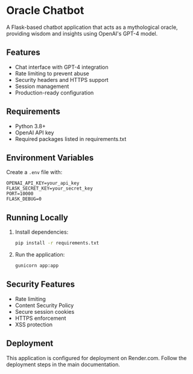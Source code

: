 # Oracle Chatbot

A Flask-based chatbot application that acts as a mythological oracle, providing wisdom and insights using OpenAI's GPT-4 model.

## Features
- Chat interface with GPT-4 integration
- Rate limiting to prevent abuse
- Security headers and HTTPS support
- Session management
- Production-ready configuration

## Requirements
- Python 3.8+
- OpenAI API key
- Required packages listed in requirements.txt

## Environment Variables
Create a `.env` file with:
```env
OPENAI_API_KEY=your_api_key
FLASK_SECRET_KEY=your_secret_key
PORT=10000
FLASK_DEBUG=0
```

## Running Locally
1. Install dependencies:
   ```bash
   pip install -r requirements.txt
   ```

2. Run the application:
   ```bash
   gunicorn app:app
   ```

## Security Features
- Rate limiting
- Content Security Policy
- Secure session cookies
- HTTPS enforcement
- XSS protection

## Deployment

This application is configured for deployment on Render.com. Follow the deployment steps in the main documentation. 